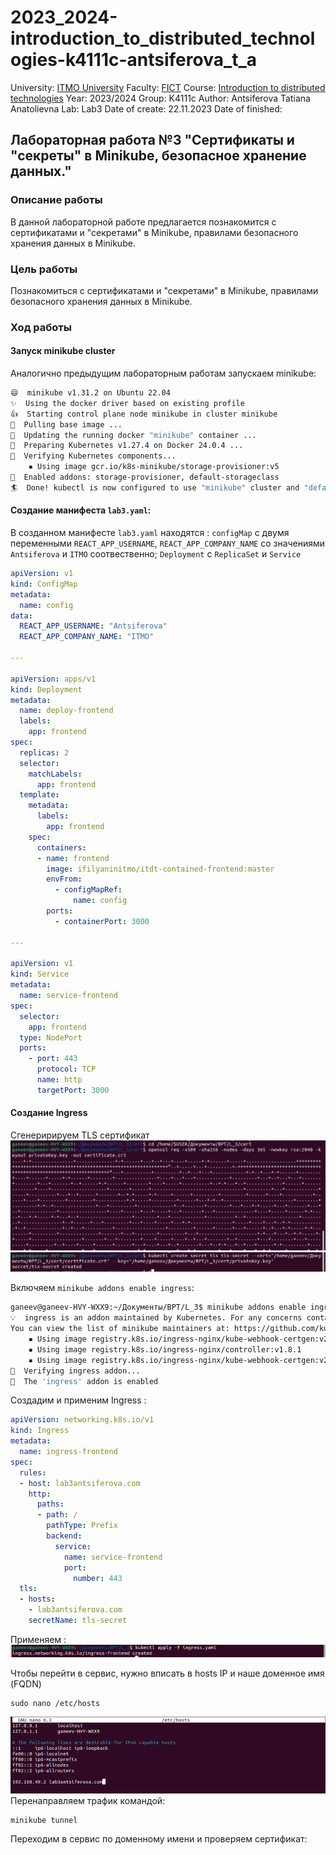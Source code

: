# 2023_2024-introduction_to_distributed_technologies-k4111c-antsiferova_t_a

University: [ITMO University](https://itmo.ru/ru/)
Faculty: [FICT](https://fict.itmo.ru)
Course: [Introduction to distributed technologies](https://github.com/itmo-ict-faculty/introduction-to-distributed-technologies)
Year: 2023/2024
Group: K4111c
Author: Antsiferova Tatiana Anatolievna
Lab: Lab3
Date of create: 22.11.2023
Date of finished: 

## Лабораторная работа №3 "Сертификаты и "секреты" в Minikube, безопасное хранение данных."
### Описание работы
В данной лабораторной работе предлагается познакомится с сертификатами и "секретами" в Minikube, правилами безопасного хранения данных в Minikube.
### Цель работы
Познакомиться с сертификатами и "секретами" в Minikube, правилами безопасного хранения данных в Minikube.
### Ход работы
#### Запуск minikube cluster
Аналогично предыдущим лабораторным работам запускаем minikube:

```bash
😄  minikube v1.31.2 on Ubuntu 22.04 
✨  Using the docker driver based on existing profile
👍  Starting control plane node minikube in cluster minikube
🚜  Pulling base image ...
🔄  Updating the running docker "minikube" container ...
🐳  Preparing Kubernetes v1.27.4 on Docker 24.0.4 ...
🔎  Verifying Kubernetes components...
    ▪ Using image gcr.io/k8s-minikube/storage-provisioner:v5
🌟  Enabled addons: storage-provisioner, default-storageclass
🏄  Done! kubectl is now configured to use "minikube" cluster and "default" namespace by default
```
#### Создание манифеста `lab3.yaml`:
В созданном манифесте `lab3.yaml` находятся : `configMap` с двумя переменными `REACT_APP_USERNAME`, `REACT_APP_COMPANY_NAME` со значениями  `Antsiferova` и `ITMO` соотвественно; `Deployment` c `ReplicaSet` и `Service` 
```yaml
apiVersion: v1
kind: ConfigMap
metadata:
  name: config
data:
  REACT_APP_USERNAME: "Antsiferova"
  REACT_APP_COMPANY_NAME: "ITMO"

---

apiVersion: apps/v1
kind: Deployment
metadata:
  name: deploy-frontend
  labels:
    app: frontend
spec:
  replicas: 2
  selector:
    matchLabels:
      app: frontend
  template:
    metadata:
      labels:
        app: frontend
    spec:
      containers:
      - name: frontend
        image: ifilyaninitmo/itdt-contained-frontend:master
        envFrom:
          - configMapRef:
              name: config
        ports:
          - containerPort: 3000
          
---
          
apiVersion: v1
kind: Service
metadata:
  name: service-frontend
spec:
  selector:
    app: frontend
  type: NodePort
  ports:
    - port: 443
      protocol: TCP
      name: http
      targetPort: 3000
```
#### Создание Ingress
Сгенеририруем TLS сертификат
![](/lab3/images/image1.png)
![](/lab3/images/image2.png)

Включяем `minikube addons enable ingress`:

```bash
ganeev@ganeev-HVY-WXX9:~/Документы/ВРТ/L_3$ minikube addons enable ingress  
💡  ingress is an addon maintained by Kubernetes. For any concerns contact minikube on GitHub.
You can view the list of minikube maintainers at: https://github.com/kubernetes/minikube/blob/master/OWNERS
    ▪ Using image registry.k8s.io/ingress-nginx/kube-webhook-certgen:v20230407
    ▪ Using image registry.k8s.io/ingress-nginx/controller:v1.8.1
    ▪ Using image registry.k8s.io/ingress-nginx/kube-webhook-certgen:v20230407
🔎  Verifying ingress addon...
🌟  The 'ingress' addon is enabled
```
Создадим и применим Ingress :
```yaml
apiVersion: networking.k8s.io/v1
kind: Ingress
metadata:
  name: ingress-frontend
spec:
  rules:
  - host: lab3antsiferova.com
    http:
      paths:
      - path: /
        pathType: Prefix
        backend:
          service:
            name: service-frontend
            port:
              number: 443
  tls:
  - hosts:
    - lab3antsiferova.com
    secretName: tls-secret
```
Применяем :
![](/lab3/images/image3.png)

Чтобы перейти в сервис, нужно вписать в hosts IP и наше доменное имя (FQDN) 
```
sudo nano /etc/hosts

```
![](/lab3/images/image4.png)
Перенаправляем трафик командой: 
```
minikube tunnel

```
Переходим в сервис по доменному имени и проверяем сертификат:


